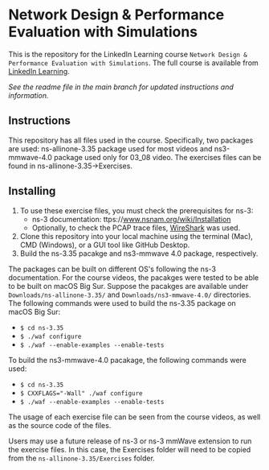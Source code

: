 # Network Design & Performance Evaluation with Simulations
This is the repository for the LinkedIn Learning course `Network Design & Performance Evaluation with Simulations`. The full course is available from [LinkedIn Learning][lil-course-url].

_See the readme file in the main branch for updated instructions and information._
## Instructions
This repository has all files used in the course. Specifically, two packages are used: ns-allinone-3.35 package used for most videos and ns3-mmwave-4.0 package used only for 03_08 video. The exercises files can be found in ns-allinone-3.35->Exercises. 

## Installing
1. To use these exercise files, you must check the prerequisites for ns-3:
	- ns-3 documentation: ttps://www.nsnam.org/wiki/Installation
	- Optionally, to check the PCAP trace files, [WireShark](https://www.wireshark.org) was used. 
2. Clone this repository into your local machine using the terminal (Mac), CMD (Windows), or a GUI tool like GitHub Desktop.
3. Build the ns-3.35 pacakge and ns3-mmwave 4.0 package, respectively.

The packages can be built on different OS's following the ns-3 documentation. For the course videos, the pacakges were tested to be able to be built on macOS Big Sur. Suppose the pacakges are available under <code>Downloads/ns-allinone-3.35/</code> and <code>Downloads/ns3-mmwave-4.0/</code> directories. The following commands were used to build the ns-3.35 package on macOS Big Sur:
- <code>$ cd ns-3.35 </code>
- <code>$ ./waf configure </code>
- <code>$ ./waf --enable-examples --enable-tests </code>

To build the ns3-mmwave-4.0 pacakage, the following commands were used:
- <code>$ cd ns-3.35 </code>
- <code>$ CXXFLAGS="-Wall" ./waf configure </code>
- <code>$ ./waf --enable-examples --enable-tests </code>

The usage of each exercise file can be seen from the course videos, as well as the source code of the files.

Users may use a future release of ns-3 or ns-3 mmWave extension to run the exercise files. In this case, the Exercises folder will need to be copied from the <code>ns-allinone-3.35/Exercises</code> folder.

[0]: # (Replace these placeholder URLs with actual course URLs)

[lil-course-url]: https://www.linkedin.com/learning/
[lil-thumbnail-url]: http://

